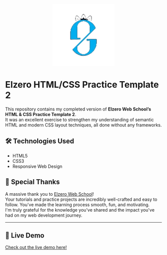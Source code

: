 <p align="center">
  <img src="imgs/elzero-logo.png" alt="elzero logo" width="200"/>
</p>


#  Elzero HTML/CSS Practice Template 2 

This repository contains my completed version of **Elzero Web School’s HTML & CSS Practice Template 2**.  
It was an excellent exercise to strengthen my understanding of semantic HTML and modern CSS layout techniques, all done without any frameworks.

## 🛠️ Technologies Used
- HTML5  
- CSS3  
- Responsive Web Design  

## 💖 Special Thanks

A massive thank you to [Elzero Web School](www.youtube.com/@ElzeroWebSchool)!  
Your tutorials and practice projects are incredibly well-crafted and easy to follow. You've made the learning process smooth, fun, and motivating.  
I'm truly grateful for the knowledge you've shared and the impact you've had on my web development journey.

---

## 🔗 Live Demo

[Check out the live demo here!](https://klauspopee.github.io/elzero-template-two/)

<br>
